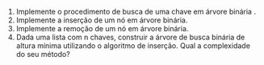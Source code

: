 1. Implemente o procedimento de busca de
uma chave em árvore binária .
2. Implemente a inserção de um nó em árvore
binária.
3. Implemente a remoção de um nó em
árvore binária.
4. Dada uma lista com n chaves, construir a
árvore de busca binária de altura mínima
utilizando o algoritmo de inserção. Qual a
complexidade do seu método?